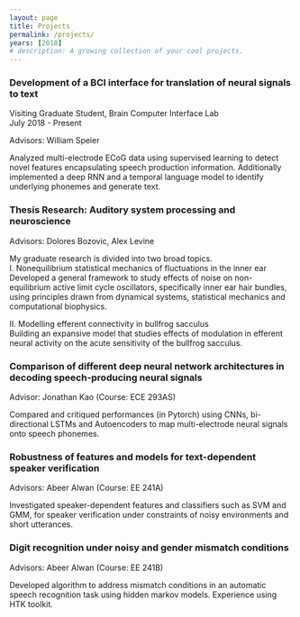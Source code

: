 ```yaml
---
layout: page
title: Projects
permalink: /projects/
years: [2018]
# description: A growing collection of your cool projects.
---
```


### Development of a BCI interface for translation of neural signals to text
Visiting Graduate Student, Brain Computer Interface Lab <br> July 2018 - Present <br>

Advisors: William Speier

Analyzed multi-electrode ECoG data using supervised learning to detect novel features encapsulating speech production information. Additionally implemented a deep RNN and a temporal language model to identify underlying phonemes and generate text.

### Thesis Research: Auditory system processing and neuroscience
Advisors: Dolores Bozovic, Alex Levine

My graduate research is divided into two broad topics.
<br>I. Nonequilibrium statistical mechanics of fluctuations in the inner ear<br>
Developed a general framework to study effects of noise on non-equilibrium active limit cycle oscillators, specifically inner ear hair bundles, using principles drawn from dynamical systems, statistical mechanics and computational biophysics.

II. Modelling efferent connectivity in bullfrog sacculus<br>
Building an expansive model that studies effects of modulation in efferent neural activity on the acute sensitivity of the bullfrog sacculus.

### Comparison of different deep neural network architectures in decoding speech-producing neural signals
Advisor: Jonathan Kao (Course: ECE 293AS)

Compared and critiqued performances (in Pytorch) using CNNs, bi-directional LSTMs and Autoencoders to map multi-electrode neural signals onto speech phonemes.

### Robustness of features and models for text-dependent speaker verification

Advisors: Abeer Alwan (Course: EE 241A)

Investigated speaker-dependent features and classifiers such as SVM and GMM, for speaker verification under constraints of noisy environments and short utterances.

### Digit recognition under noisy and gender mismatch conditions

Advisors: Abeer Alwan (Course: EE 241B)

Developed algorithm to address mismatch conditions in an automatic speech recognition task using hidden markov models. Experience using HTK toolkit.

